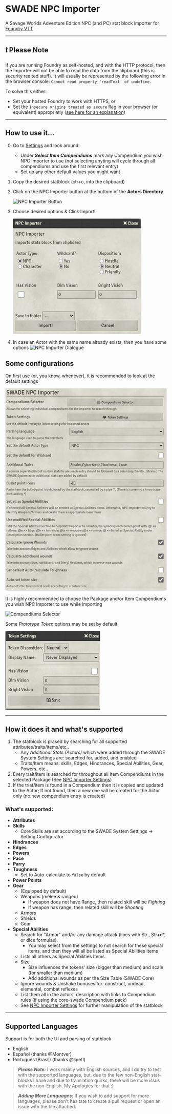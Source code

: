# SWADE NPC Importer

A Savage Worlds Adventure Edition NPC (and PC) stat block importer for [Foundry VTT](https://foundryvtt.com)

---
## :exclamation: **Please Note**

If you are running Foundry as self-hosted, and with the HTTP protocol, then the Importer will not be able to read the data from the clipboard (this is security realted stuff). It will usually be represented by the following error in the browser console: `Cannot read property 'readText' of undefine`.

To solve this either:
  - Set your hosted Foundry to work with HTTPS, or 
  - Set the `Insecure origins treated as secure` flag in your browser (or equivalent) appropriatly ([see here for an explanation](https://github.com/arnonram/swade-npc-importer/issues/42#issuecomment-773385058))

---
## How to use it...
0. Go to [Settings](#some-configurations) and look  around:
   - Under ***Select Item Compendiums*** mark any Compendium you wish NPC Importer to use (not selecting anyting will cycle through all compendiums and use the first relevant entry)
   - Set up any other default values you might want

1. Copy the desired statblock (ctr+c, into the clipboard)
2. Click on the NPC Importer button at the buttom of the **Actors Directory**

    ![NPC Importer Button](./readme_images/ActorImporterButton.png)
3. Choose desired options & Click Import!

    ![NPC Importer Dialogue](./readme_images/ActorImportDialogue.png)
5. In case an Actor with the same name already exists, then you have some options
    ![NPC Importer Dialogue](./readme_images/WhatToDoDialogue.png)

## Some configurations

On first use (or, you know, whenever), it is recommended to look at the default settings

![NPC Importer Settings](./readme_images/NpcImporterSettings.png)

It is highly recommended to choose the Package and/or Item Compendiums you wish NPC Importer to use while importing

![Compendiums Selector](./readme_images/NpcImporterSettingsCompendiumSelector.png)

Some _Prototype Token_ options may be set by default

![Compendiums Selector](./readme_images/NpcImporterSettingsTokenSettings.png)

---
## How it does it and what's supported

1. The statblock is prased by searching for all supported attributes/traits/items/etc..
    - Any _Additional Stats (Actors)_ which were added through the SWADE System Settings are: searched for, added, and enabled
    - Traits/Item means: skills, Edges, Hindrances, Special Abilities, Gear, Powers, etc..
2. Every trait/item is searched for throughout all Item Compendiums in the selected Package (See [NPC Importer Settings](#some-configurations))
3. If the triat/item is found in a Compendium then it is copied and updated to the Actor; If not found, then a new one will be created for the Actor only (no new compendium entry is created)

### What's supported:
- **Attributes**
- **Skills**
  - Core Skills are set according to the SWADE System Settings -> Setting Configurator
- **Hindrances**
- **Edges**
- **Powers**
- **Pace**
- **Parry**
- **Toughness**
  - Set to Auto-calculate to `false` by default
- **Power Points**
- **Gear**
  - (Equipped by default)
  - Weapons (melee & ranged)
    - If weapon does not have Range, then related skill will be *Fighting*
    - If weapon has range, then related skill will be *Shooting*
  - Armors
  - Shields
  - Gear
- **Special Abilities**
  - Search for "Armor" and/or any damage attack (lines with Str., Str+d*, or dice formulas).
    - You may select from the settings to not search for these special items, and then they will all be listed as Special Abilities Items
  - Lists all others as Special Abilities Items
  - Size
    - Size influences the tokens' size (bigger than medium) and scale (for smaller than medium)
    - Add additional wounds as per the Size Table (SWADE Core)
  - Ignore wounds & Unshake bonuses for: construct, undead, elemental, combat reflexes
  - List them all in the actors' description with links to Compendium rules (if using the core-swade Compendium pack)
  - See [NPC Importer Settings](#some-configurations) for further manipulation of the statblock

---
## Supported Languages
Support is for both the UI and parsing of statblock
- English
- Español (thanks @Montver)
- Português (Brasil) (thanks @lipefl)

> ***Please Note:*** I work mainly with English sources, and I do try to test with the supported languages, but, due to the few non-English stat-blocks I have and due to translation quirks, there will be more issus with the non-English. 
My Apologies for that :)

> ***Adding More Languages:*** If you wish to add support for more languages, please don't hesitate to create a pull request or open an issue with the file attached.
